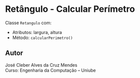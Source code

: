# Retângulo - Calcular Perímetro

Classe `Retangulo` com:

- Atributos: largura, altura
- Método: `calcularPerimetro()`

## Autor
José Cleber Alves da Cruz Mendes  
Curso: Engenharia da Computação – Uniube

